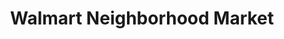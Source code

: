 ---
title: "Walmart Neighborhood Market"
url: /tuscaloosa/walmart-neighborhood-market/
shop: supermarket
---